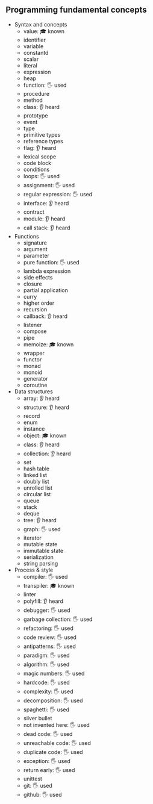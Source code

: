 ## Programming fundamental concepts

- Syntax and concepts
  - value: 🎓 known
  - identifier
  - variable
  - constantd
  - scalar
  - literal
  - expression
  - heap
  - function: 🖐️ used
  - procedure
  - method
  - class: 👂 heard
  - prototype
  - event
  - type
  - primitive types
  - reference types
  - flag: 👂 heard
  - lexical scope
  - code block
  - conditions
  - loops: 🖐️ used
  - assignment: 🖐️ used
  - regular expression: 🖐️ used
  - interface: 👂 heard
  - contract
  - module: 👂 heard
  - call stack: 👂 heard
- Functions
  - signature
  - argument
  - parameter
  - pure function: 🖐️ used
  - lambda expression
  - side effects
  - closure
  - partial application
  - curry
  - higher order
  - recursion
  - callback: 👂 heard
  - listener
  - compose
  - pipe
  - memoize: 🎓 known
  - wrapper
  - functor
  - monad
  - monoid
  - generator
  - coroutine
- Data structures
  - array: 👂 heard
  - structure: 👂 heard
  - record
  - enum
  - instance
  - object: 🎓 known
  - class: 👂 heard
  - collection: 👂 heard
  - set
  - hash table
  - linked list
  - doubly list
  - unrolled list
  - circular list
  - queue
  - stack
  - deque
  - tree: 👂 heard
  - graph: 🖐️ used
  - iterator
  - mutable state
  - immutable state
  - serialization
  - string parsing
- Process & style
  - compiler: 🖐️ used
  - transpiler: 🎓 known
  - linter
  - polyfill: 👂 heard
  - debugger: 🖐️ used
  - garbage collection: 🖐️ used
  - refactoring: 🖐️ used
  - code review: 🖐️ used
  - antipatterns: 🖐️ used
  - paradigm: 🖐️ used
  - algorithm: 🖐️ used
  - magic numbers: 🖐️ used
  - hardcode: 🖐️ used
  - complexity: 🖐️ used
  - decomposition: 🖐️ used
  - spaghetti: 🖐️ used
  - silver bullet
  - not invented here: 🖐️ used
  - dead code: 🖐️ used
  - unreachable code: 🖐️ used
  - duplicate code: 🖐️ used
  - exception: 🖐️ used
  - return early: 🖐️ used
  - unittest
  - git: 🖐️ used
  - github: 🖐️ used